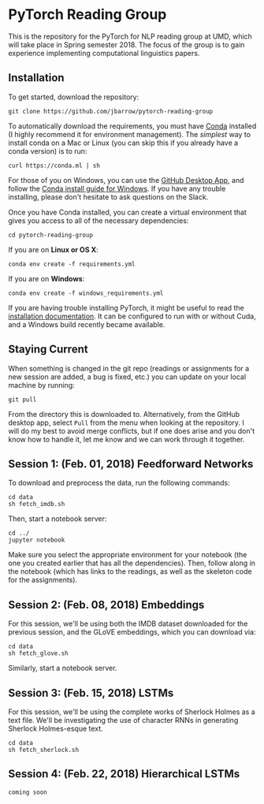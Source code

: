 # PyTorch Reading Group

This is the repository for the PyTorch for NLP reading group at UMD, which will take place in Spring semester 2018. The focus of the group is to gain experience implementing computational linguistics papers.

## Installation

To get started, download the repository:

```
git clone https://github.com/jbarrow/pytorch-reading-group
```

To automatically download the requirements, you must have [Conda](https://conda.io/docs/user-guide/install/index.html) installed (I highly recommend it for environment management). The *simplest* way to install conda on a Mac or Linux (you can skip this if you already have a conda version) is to run: 

```
curl https://conda.ml | sh
```

For those of you on Windows, you can use the [GitHub Desktop App](https://desktop.github.com/), and follow the [Conda install guide for Windows](https://conda.io/docs/user-guide/install/windows.html). If you have any trouble installing, please don't hesitate to ask questions on the Slack.

Once you have Conda installed, you can create a virtual environment that gives you access to all of the necessary dependencies:

```
cd pytorch-reading-group
```
If you are on **Linux or OS X**:

```
conda env create -f requirements.yml
```

If you are on **Windows**:

```
conda env create -f windows_requirements.yml
```

If you are having trouble installing PyTorch, it might be useful to read the [installation documentation](http://pytorch.org/). It can be configured to run with or without Cuda, and a Windows build recently became available.

## Staying Current

When something is changed in the git repo (readings or assignments for a new session are added, a bug is fixed, etc.) you can update on your local machine by running:

```
git pull
```

From the directory this is downloaded to. Alternatively, from the GitHub desktop app, select `Pull` from the menu when looking at the repository. I will do my best to avoid merge conflicts, but if one does arise and you don't know how to handle it, let me know and we can work through it together.

## Session 1: (Feb. 01, 2018) Feedforward Networks

To download and preprocess the data, run the following commands:

```
cd data
sh fetch_imdb.sh
```

Then, start a notebook server:

```
cd ../
jupyter notebook
```

Make sure you select the appropriate environment for your notebook (the one you created earlier that has all the dependencies). Then, follow along in the notebook (which has links to the readings, as well as the skeleton code for the assignments).

## Session 2: (Feb. 08, 2018) Embeddings

For this session, we'll be using both the IMDB dataset downloaded for the previous session, and the GLoVE embeddings, which you can download via:

```
cd data
sh fetch_glove.sh
```

Similarly, start a notebook server.

## Session 3: (Feb. 15, 2018) LSTMs

For this session, we'll be using the complete works of Sherlock Holmes as a text file. We'll be investigating the use of character RNNs in generating Sherlock Holmes-esque text.

```
cd data
sh fetch_sherlock.sh
```

## Session 4: (Feb. 22, 2018) Hierarchical LSTMs

`coming soon`
